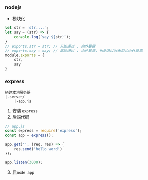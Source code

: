 ### nodejs
- 模块化
```js
let str = `str....`;
let say = (str) => {
    console.log(`say ${str}`);
}
// exports.str = str; // 只能通过 . 向外暴露
// exports.say = say; // 既能通过 . 向外暴露，也能通过对象形式向外暴露
module.exports = {
    str,
    say
}
```

### express
```
搭建本地服务器
|-server/
    |-app.js
```
1. 安装 `express`
2. 后端代码
```js
// app.js
const express = require('express');
const app = express();

app.get('', (req, res) => {
    res.send('hello word');
});

app.listen(3000);
```

3. 启`node app`